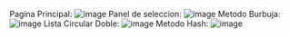 Pagina Principal:
![image](https://github.com/user-attachments/assets/2c6f01a6-7a0b-4e38-8c0c-6b18107981f6)
Panel de seleccion:
![image](https://github.com/user-attachments/assets/05f4cbba-d2d6-4ae2-8312-7c9267180fba)
Metodo Burbuja:
![image](https://github.com/user-attachments/assets/08f67a14-03ed-4a52-8578-92becfaf073c)
Lista Circular Doble:
![image](https://github.com/user-attachments/assets/d00c4f5f-216d-4e95-8348-fc3a83a6fa58)
Metodo Hash:
![image](https://github.com/user-attachments/assets/740814b6-f57a-4d7f-a914-02b2adc23d91)




